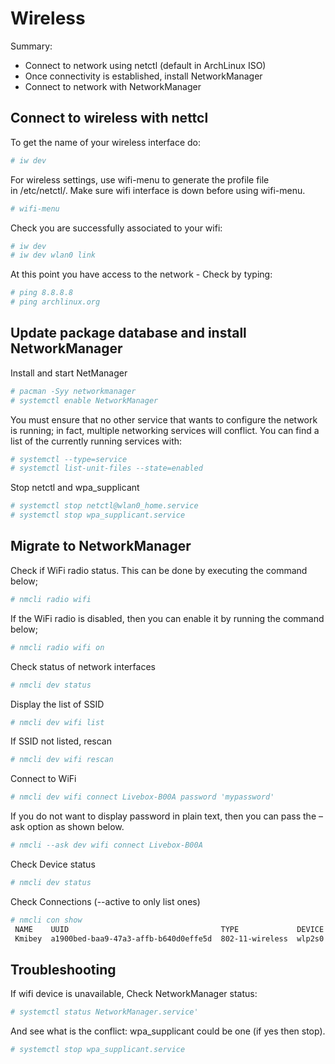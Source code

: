 
# Wireless

Summary:
- Connect to network using netctl (default in ArchLinux ISO)
- Once connectivity is established, install NetworkManager
- Connect to network with NetworkManager


## Connect to wireless with nettcl

To get the name of your wireless interface do:
```bash
# iw dev
```

For wireless settings, use wifi-menu to generate the profile file in /etc/netctl/. Make sure wifi interface is down before using wifi-menu.
```bash
# wifi-menu
```

Check you are successfully associated to your wifi:
```bash
# iw dev
# iw dev wlan0 link
```

At this point you have access to the network - Check by typing:
```bash
# ping 8.8.8.8
# ping archlinux.org
```

## Update package database and install NetworkManager

Install and start NetManager
```bash
# pacman -Syy networkmanager
# systemctl enable NetworkManager
```

You must ensure that no other service that wants to configure the network is running; in fact, multiple networking services will conflict. You can find a list of the currently running services with:
```bash
# systemctl --type=service 
# systemctl list-unit-files --state=enabled
```

Stop netctl and wpa_supplicant
```bash
# systemctl stop netctl@wlan0_home.service
# systemctl stop wpa_supplicant.service
```


## Migrate to NetworkManager

Check if WiFi radio status. This can be done by executing the command below;
```bash
# nmcli radio wifi
```

If the WiFi radio is disabled, then you can enable it by running the command below;
```bash
# nmcli radio wifi on
```

Check status of network interfaces
```bash
# nmcli dev status                 
```

Display the list of SSID
```bash
# nmcli dev wifi list
```

 If SSID not listed, rescan
```bash
# nmcli dev wifi rescan
```

Connect to WiFi
```bash
# nmcli dev wifi connect Livebox-B00A password 'mypassword'
```

If you do not want to display password in plain text, then you can pass the –ask option as shown below.
```bash
# nmcli --ask dev wifi connect Livebox-B00A
```

Check Device status
```bash
# nmcli dev status
```

Check Connections (--active to only list ones)
```bash
# nmcli con show                               
 NAME    UUID                                  TYPE             DEVICE 
 Kmibey  a1900bed-baa9-47a3-affb-b640d0effe5d  802-11-wireless  wlp2s0
```


## Troubleshooting

If wifi device is unavailable, Check NetworkManager status:
```bash
# systemctl status NetworkManager.service'
```

And see what is the conflict: wpa_supplicant could be one (if yes then stop).
```bash
# systemctl stop wpa_supplicant.service
```
